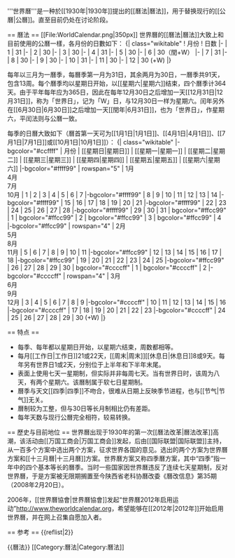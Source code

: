 '''世界曆'''是一种於[[1930年|1930年]]提出的[[曆法|曆法]]，用于替换现行的[[公曆|公曆]]。直至目前仍处在讨论阶段。

== 曆法 ==
[[File:WorldCalendar.png|350px]]
世界曆的[[曆法|曆法]]大致上和目前使用的公曆一樣，各月份的日數如下：
{| class="wikitable"
! 月份
! 日数
|-
| 1
| 31
|-
| 2
| 30
|-
| 3
| 30
|-
| 4
| 31
|-
| 5
| 30
|-
| 6
| 30（閏+W）
|-
| 7
| 31
|-
| 8
| 30
|-
| 9
| 30
|-
| 10
| 31
|-
| 11
| 30
|-
| 12
| 30 (+W)
|}

每年以三月为一曆季，每曆季第一月为31日，其余两月为30日，一曆季共91天，包含13周。每个曆季均以星期日开始，以[[星期六|星期六]]结束，四个曆季计364天。由于平年每年应为365日，因此在每年12月30日之后增加一天[[12月31日|12月31日]]，称为「世界日」，记为「W」日，与12月30日一样为星期六。闰年另外在[[6月30日|6月30日]]之后增加一天[[閏年|6月31日]]，也为「世界日」，作星期六，平闰法则与公曆一致。

每季的日曆大致如下（曆首第一天可为[[1月1日|1月1日]]、[[4月1日|4月1日]]、[[7月1日|7月1日]]或[[10月1日|10月1日]]）：
{| class="wikitable"
|-bgcolor="#ccffff"
| 月份
| [[星期日|星期日]]
| [[星期一|星期一]]
| [[星期二|星期二]]
| [[星期三|星期三]]
| [[星期四|星期四]]
| [[星期五|星期五]]
| [[星期六|星期六]]
|-bgcolor="#ffff99"
| rowspan="5" | 1月<br/>4月<br/>7月<br/>10月
| 1
| 2
| 3
| 4
| 5
| 6
| 7
|-bgcolor="#ffff99"
| 8
| 9
| 10
| 11
| 12
| 13
| 14
|-bgcolor="#ffff99"
| 15
| 16
| 17
| 18
| 19
| 20
| 21
|-bgcolor="#ffff99"
| 22
| 23
| 24
| 25
| 26
| 27
| 28
|-bgcolor="#ffff99"
| 29
| 30
| 31
| bgcolor="#ffcc99" | 1
| bgcolor="#ffcc99" | 2
| bgcolor="#ffcc99" | 3
| bgcolor="#ffcc99" | 4
|-bgcolor="#ffcc99"
| rowspan="4" | 2月<br/>5月<br/>8月<br/>11月
| 5
| 6
| 7
| 8
| 9
| 10
| 11
|-bgcolor="#ffcc99"
| 12
| 13
| 14
| 15
| 16
| 17
| 18
|-bgcolor="#ffcc99"
| 19
| 20
| 21
| 22
| 23
| 24
| 25
|-bgcolor="#ffcc99"
| 26
| 27
| 28
| 29
| 30
| bgcolor="#ccccff" | 1
| bgcolor="#ccccff" | 2
|-bgcolor="#ccccff"
| rowspan="4" | 3月<br/>6月<br/>9月<br/>12月
| 3
| 4
| 5
| 6
| 7
| 8
| 9
|-bgcolor="#ccccff"
| 10
| 11
| 12
| 13
| 14
| 15
| 16
|-bgcolor="#ccccff"
| 17
| 18
| 19
| 20
| 21
| 22
| 23
|-bgcolor="#ccccff"
| 24
| 25
| 26
| 27
| 28
| 29
| 30 (+W)
|}

== 特点 ==

* 每季、每年都以星期日开始，以星期六结束，周数都相等。
* 每月[[工作日|工作日]]21或22天，[[周末|周末]][[休息日|休息日]]8或9天。每年另有世界日1或2天，分别位于上半年和下半年末尾。
* 表面上使用七天一星期制，但实际并非每周七天。当有世界日时，该周为八天，有两个星期六。该曆制属于软七日星期制。
* 曆季与天文[[四季|四季]]不吻合，很难从日期上反映季节进程，也与[[节气|节气]]无关。
* 曆制较为工整，但与30日等长月制相比仍有差距。
* 每年天数与现行公曆完全相符，较易转换。

== 歷史与目前地位 ==
世界曆出现于1930年的第一次[[曆法改革|曆法改革]]高潮，该活动由[[万国工商会|万国工商会]]发起，后由[[国际联盟|国际联盟]]主持，从一百多个方案中选出两个方案，征求世界各国的意见。选出的两个方案为世界曆方案和[[十三月曆|十三月曆]]方案。世界曆方案又称四季曆方案，其中“四季”指一年中的四个基本等长的曆季。当时一些国家因世界曆违反了连续七天星期制，反对世界曆，于是方案被无限期搁置至今<ref>陕西省老科协曆改委《曆改信息》第35期（2008年2月20日）</ref>。

2006年，[[世界曆協會|世界曆協會]]发起“世界曆2012年启用运动”<ref>http://www.theworldcalendar.org</ref>，希望能够在[[2012年|2012年]]开始启用世界曆，并在网上召集自愿加入者。

== 参考 ==
{{reflist|2}}

{{曆法}}
[[Category:曆法|Category:曆法]]